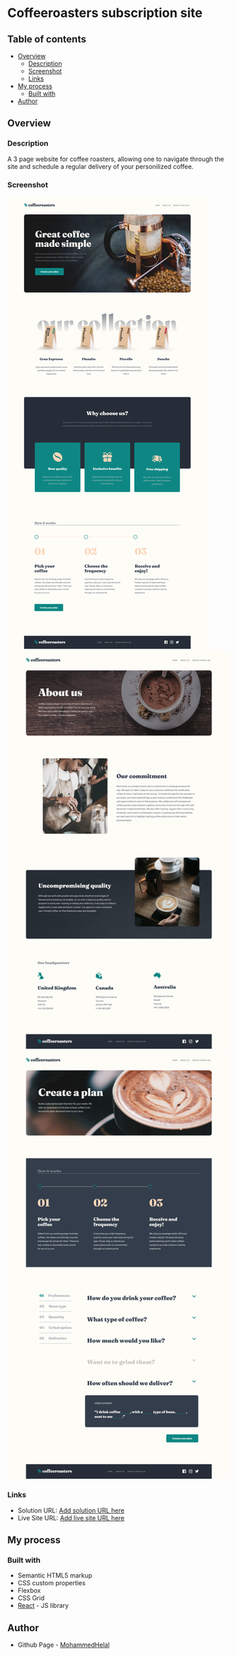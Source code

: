 # Coffeeroasters subscription site

## Table of contents

- [Overview](#overview)
  - [Description](#description)
  - [Screenshot](#screenshot)
  - [Links](#links)
- [My process](#my-process)
  - [Built with](#built-with)
- [Author](#author)

## Overview

### Description

A 3 page website for coffee roasters, allowing one to navigate through the site and schedule a regular delivery of your personilized coffee.

### Screenshot

![Home](./public/screenshots/Home.png)
![About](./public/screenshots/About.png)
![Subscribe](./public/screenshots/Subscribe.png)

### Links

- Solution URL: [Add solution URL here](https://your-solution-url.com)
- Live Site URL: [Add live site URL here](https://your-live-site-url.com)

## My process

### Built with

- Semantic HTML5 markup
- CSS custom properties
- Flexbox
- CSS Grid
- [React](https://reactjs.org/) - JS library

## Author

- Github Page - [MohammedHelal](https://github.com/MohammedHelal)
